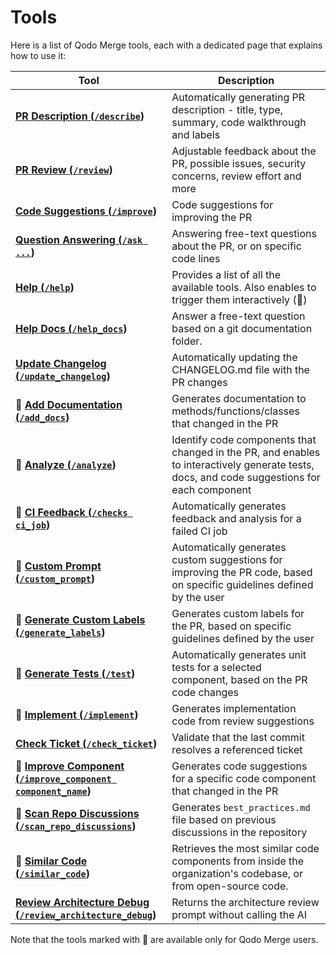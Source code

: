 # Tools

Here is a list of Qodo Merge tools, each with a dedicated page that explains how to use it:

| Tool                                                                                     | Description                                                                                                                                 |
|------------------------------------------------------------------------------------------|---------------------------------------------------------------------------------------------------------------------------------------------|
| **[PR Description (`/describe`](./describe.md))**                                        | Automatically generating PR description - title, type, summary, code walkthrough and labels                                                 |
| **[PR Review (`/review`](./review.md))**                                                 | Adjustable feedback about the PR, possible issues, security concerns, review effort and more                                                |
| **[Code Suggestions (`/improve`](./improve.md))**                                        | Code suggestions for improving the PR                                                                                                       |
| **[Question Answering (`/ask ...`](./ask.md))**                                          | Answering free-text questions about the PR, or on specific code lines                                                                       |
| **[Help (`/help`](./help.md))**                                                          | Provides a list of all the available tools. Also enables to trigger them interactively (💎)                                                 |
| **[Help Docs (`/help_docs`](./help_docs.md))**                                           | Answer a free-text question based on a git documentation folder.                                                                            |
| **[Update Changelog (`/update_changelog`](./update_changelog.md))**                      | Automatically updating the CHANGELOG.md file with the PR changes                                                                            |
| **💎 [Add Documentation (`/add_docs`](./documentation.md))**                             | Generates documentation to methods/functions/classes that changed in the PR                                                                 |
| **💎 [Analyze (`/analyze`](./analyze.md))**                                              | Identify code components that changed in the PR, and enables to interactively generate tests, docs, and code suggestions for each component |
| **💎 [CI Feedback (`/checks ci_job`](./ci_feedback.md))**                                | Automatically generates feedback and analysis for a failed CI job                                                                           |
| **💎 [Custom Prompt (`/custom_prompt`](./custom_prompt.md))**                            | Automatically generates custom suggestions for improving the PR code, based on specific guidelines defined by the user                      |
| **💎 [Generate Custom Labels (`/generate_labels`](./custom_labels.md))**                 | Generates custom labels for the PR, based on specific guidelines defined by the user                                                        |
| **💎 [Generate Tests (`/test`](./test.md))**                                             | Automatically generates unit tests for a selected component, based on the PR code changes                                                   |
| **💎 [Implement (`/implement`](./implement.md))**                                        | Generates implementation code from review suggestions                                                                                       |
| **[Check Ticket (`/check_ticket`](./check_ticket.md))** | Validate that the last commit resolves a referenced ticket |
| **💎 [Improve Component (`/improve_component component_name`](./improve_component.md))** | Generates code suggestions for a specific code component that changed in the PR                                                             |
| **💎 [Scan Repo Discussions (`/scan_repo_discussions`](./scan_repo_discussions.md))**    | Generates `best_practices.md` file based on previous discussions in the repository                                                          |
| **💎 [Similar Code (`/similar_code`](./similar_code.md))**                               | Retrieves the most similar code components from inside the organization's codebase, or from open-source code.                               |
| **[Review Architecture Debug (`/review_architecture_debug`](./review_architecture_debug.md))** | Returns the architecture review prompt without calling the AI |

Note that the tools marked with 💎 are available only for Qodo Merge users.